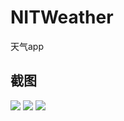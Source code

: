 # NITWeather
天气app
## 截图
![](https://portal.qiniu.com/bucket/lalalazs/resource/b.jpg)
![](https://portal.qiniu.com/bucket/lalalazs/resource/a.jpg)
![](https://portal.qiniu.com/bucket/lalalazs/resource/c.jpg)
